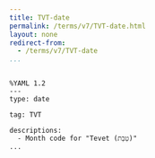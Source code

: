 ```yaml
---
title: TVT-date
permalink: /terms/v7/TVT-date.html
layout: none
redirect-from:
  - /terms/v7/TVT-date
...
```


```

%YAML 1.2
---
type: date

tag: TVT

descriptions:
  - Month code for "Tevet (טֵבֵת)"
...

```